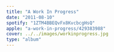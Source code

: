 ```yaml
---
title: "A Work In Progress"
date: "2011-08-10"
spotify: "1ZTM4BBEQvFx8KvcbcgHsQ"
apple: "a-work-in-progress/429383988"
cover: ../../images/workinprogress.jpg
type: "album"
---
```



